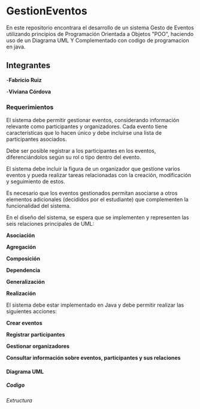 # GestionEventos
En este repositorio encontrara el desarrollo de un sistema Gesto de Eventos utilizando principios de Programación Orientada a Objetos "POO", haciendo uso de un Diagrama UML Y Complementado con codigo de programacion en java.
## Integrantes
-**Fabricio Ruiz**


-**Viviana Córdova**

### Requerimientos 
El sistema debe permitir gestionar eventos, considerando información relevante como participantes y organizadores. Cada evento tiene características que lo hacen único y debe incluirse una lista de participantes asociados.

Debe ser posible registrar a los participantes en los eventos, diferenciándolos según su rol o tipo dentro del evento.

El sistema debe incluir la figura de un organizador que gestione varios eventos y pueda realizar tareas relacionadas con la creación, modificación y seguimiento de estos.

Es necesario que los eventos gestionados permitan asociarse a otros elementos adicionales (decididos por el estudiante) que complementen la funcionalidad del sistema.

En el diseño del sistema, se espera que se implementen y representen las seis relaciones principales de UML:

**Asociación**

**Agregación**

**Composición**

**Dependencia**

**Generalización**

**Realización**

El sistema debe estar implementado en Java y debe permitir realizar las siguientes acciones:

**Crear eventos**

**Registrar participantes**

**Gestionar organizadores**

**Consultar información sobre eventos, participantes y sus relaciones**

#### Diagrama UML


##### Codigo


###### Extructura

